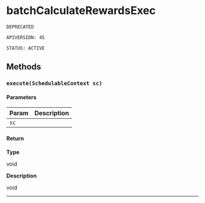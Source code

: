 # batchCalculateRewardsExec

`DEPRECATED`

`APIVERSION: 45`

`STATUS: ACTIVE`

## Methods

### `execute(SchedulableContext sc)`

#### Parameters

| Param | Description |
| ----- | ----------- |
| `sc`  |             |

#### Return

**Type**

void

**Description**

void

***
